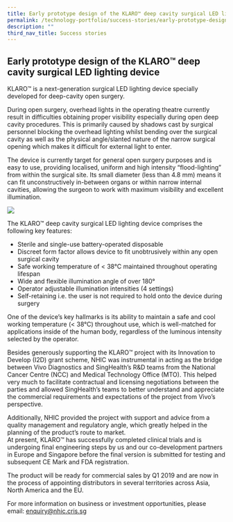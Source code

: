 ```yaml
---
title: Early prototype design of the KLARO™ deep cavity surgical LED lighting device
permalink: /technology-portfolio/success-stories/early-prototype-design-of-the-klaro/
description: ""
third_nav_title: Success stories
---
```

Early prototype design of the KLARO™ deep cavity surgical LED lighting device
-----------------------------------------------------------------------------


KLARO™ is a next-generation surgical LED lighting device specially developed for deep-cavity open surgery.

During open surgery, overhead lights in the operating theatre currently result in difficulties obtaining proper visibility especially during open deep cavity procedures. This is primarily caused by shadows cast by surgical personnel blocking the overhead lighting whilst bending over the surgical cavity as well as the physical angle/slanted nature of the narrow surgical opening which makes it difficult for external light to enter.

The device is currently target for general open surgery purposes and is easy to use, providing localised, uniform and high intensity “flood-lighting” from within the surgical site. Its small diameter (less than 4.8 mm) means it can fit unconstructively in-between organs or within narrow internal cavities, allowing the surgeon to work with maximum visibility and excellent illumination.

![](/images/Technology%20Portfolio/Success%20Stories/KLARO™/success_vivo.jpg)

The KLARO™ deep cavity surgical LED lighting device comprises the following key features:

*   Sterile and single-use battery-operated disposable
*   Discreet form factor allows device to fit unobtrusively within any open surgical cavity
*   Safe working temperature of &lt; 38°C maintained throughout operating lifespan
*   Wide and flexible illumination angle of over 180°
*   Operator adjustable illumination intensities (4 settings)
*   Self-retaining i.e. the user is not required to hold onto the device during surgery

One of the device’s key hallmarks is its ability to maintain a safe and cool working temperature (&lt; 38°C) throughout use, which is well-matched for applications inside of the human body, regardless of the luminous intensity selected by the operator.

Besides generously supporting the KLARO™ project with its Innovation to Develop (I2D) grant scheme, NHIC was instrumental in acting as the bridge between Vivo Diagnostics and SingHealth’s R&amp;D teams from the National Cancer Centre (NCC) and Medical Technology Office (MTO). This helped very much to facilitate contractual and licensing negotiations between the parties and allowed SingHealth’s teams to better understand and appreciate the commercial requirements and expectations of the project from Vivo’s perspective.

Additionally, NHIC provided the project with support and advice from a quality management and regulatory angle, which greatly helped in the planning of the product’s route to market.  
At present, KLARO™ has successfully completed clinical trials and is undergoing final engineering steps by us and our co-development partners in Europe and Singapore before the final version is submitted for testing and subsequent CE Mark and FDA registration.

The product will be ready for commercial sales by Q1 2019 and are now in the process of appointing distributors in several territories across Asia, North America and the EU.

For more information on business or investment opportunities, please email:&nbsp;[enquiry@nhic.cris.sg](mailto:enquiry@nhic.cris.sg)